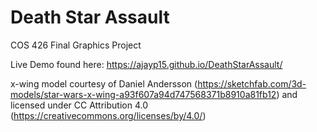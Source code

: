 # Death Star Assault
COS 426 Final Graphics Project

Live Demo found here: https://ajayp15.github.io/DeathStarAssault/

x-wing model courtesy of Daniel Andersson (https://sketchfab.com/3d-models/star-wars-x-wing-a93f607a94d747568371b8910a81fb12) and licensed under CC Attribution 4.0 (https://creativecommons.org/licenses/by/4.0/)

